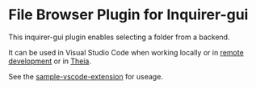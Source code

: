 # File Browser Plugin for Inquirer-gui

This inquirer-gui plugin enables selecting a folder from a backend.

It can be used in Visual Studio Code when working locally or in [remote development](https://code.visualstudio.com/docs/remote/remote-overview) or in [Theia](https://github.com/eclipse-theia/theia).

See the [sample-vscode-extension](https://github.com/SAP/inquirer-gui/tree/master/sample-vscode-extension) for useage.
